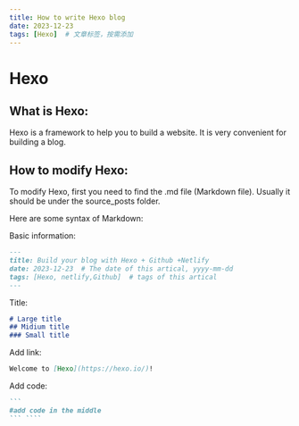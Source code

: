 ```yaml
---
title: How to write Hexo blog
date: 2023-12-23  
tags: [Hexo]  # 文章标签，按需添加
---
```

# Hexo
## What is Hexo:
Hexo is a framework to help you to build a website. It is very convenient for building a blog.
## How to modify Hexo:
To modify Hexo, first you need to find the .md file (Markdown file). Usually it should be under the source\_posts folder.

Here are some syntax of Markdown:

Basic information:
```Markdown
---
title: Build your blog with Hexo + Github +Netlify
date: 2023-12-23  # The date of this artical, yyyy-mm-dd
tags: [Hexo, netlify,Github]  # tags of this artical
---
```
Title:
```Markdown
# Large title
## Midium title
### Small title
```
Add link:
```Markdown
Welcome to [Hexo](https://hexo.io/)!
```
Add code:
````Markdown
```
#add code in the middle
``` ````